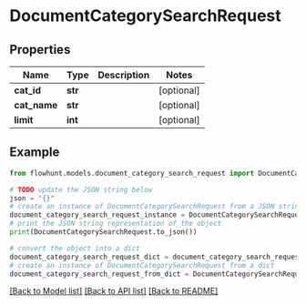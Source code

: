 # DocumentCategorySearchRequest


## Properties

Name | Type | Description | Notes
------------ | ------------- | ------------- | -------------
**cat_id** | **str** |  | [optional] 
**cat_name** | **str** |  | [optional] 
**limit** | **int** |  | [optional] 

## Example

```python
from flowhunt.models.document_category_search_request import DocumentCategorySearchRequest

# TODO update the JSON string below
json = "{}"
# create an instance of DocumentCategorySearchRequest from a JSON string
document_category_search_request_instance = DocumentCategorySearchRequest.from_json(json)
# print the JSON string representation of the object
print(DocumentCategorySearchRequest.to_json())

# convert the object into a dict
document_category_search_request_dict = document_category_search_request_instance.to_dict()
# create an instance of DocumentCategorySearchRequest from a dict
document_category_search_request_from_dict = DocumentCategorySearchRequest.from_dict(document_category_search_request_dict)
```
[[Back to Model list]](../README.md#documentation-for-models) [[Back to API list]](../README.md#documentation-for-api-endpoints) [[Back to README]](../README.md)


